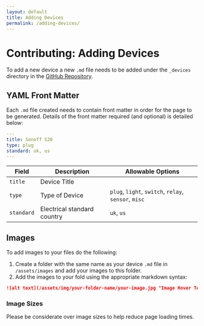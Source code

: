```yaml
---
layout: default
title: Adding Devices
permalink: /adding-devices/
---
```


# Contributing: Adding Devices

To add a new device a new `.md` file needs to be added under the `_devices` directory in the [GitHub Repository](https://github.com/jonathanadams/esphome-configs).

## YAML Front Matter
Each `.md` file created needs to contain front matter in order for the page to be generated. Details of the front matter required (and optional) is detailed below:

```yaml
---
title: Sonoff S20
type: plug
standard: uk, us
---
```

| Field      | Description                 | Allowable Options                                    |
|------------|-----------------------------|------------------------------------------------------|
| `title`    | Device Title                |                                                      |
| `type`     | Type of Device              | `plug`, `light`, `switch`, `relay`, `sensor`, `misc` |
| `standard` | Electrical standard country | `uk`, `us`                                           |

## Images
To add images to your files do the following:

1. Create a folder with the same name as your device `.md` file in `/assets/images` and add your images to this folder.
2. Add the images to your fold using the appropriate markdown syntax:

  ```md
  ![alt text](/assets/img/your-folder-name/your-image.jpg "Image Hover Text")
  ```

### Image Sizes
Please be considerate over image sizes to help reduce page loading times.
